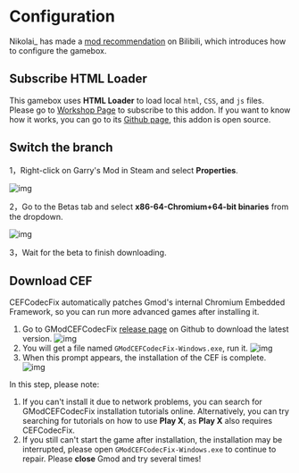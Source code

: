 # Configuration

Nikolai_ has made a [mod recommendation](https://www.bilibili.com/video/BV1cQ4y1w7vG/) on Bilibili, which introduces how to configure the gamebox.

## Subscribe HTML Loader

This gamebox uses **HTML Loader** to load local `html`, `CSS`, and `js` files. Please go to [Workshop Page](https://steamcommunity.com/workshop/filedetails/?id=2998621113) to subscribe to this addon. If you want to know how it works, you can go to its [Github page](https://github.com/Periapsises/gm_html_loader), this addon is open source.

## Switch the branch

1，Right-click on Garry's Mod in Steam and select **Properties**.

![img](https://obscureimage.netlify.app/posts/8db6dc54aad92ca.png)

2，Go to the Betas tab and select **x86-64-Chromium+64-bit binaries** from the dropdown.

![img](https://obscureimage.netlify.app/posts/2882777333_preview_64bit-3.png)

3，Wait for the beta to finish downloading.

## Download CEF

CEFCodecFix automatically patches Gmod's internal Chromium Embedded Framework, so you can run more advanced games after installing it.

1. Go to GModCEFCodecFix [release page](https://github.com/solsticegamestudios/GModCEFCodecFix/releases/tag/20230929) on Github to download the latest version.
![img](https://obscureimage.netlify.app/posts/vWRi3cu.png)
2. You will get a file named `GModCEFCodecFix-Windows.exe`, run it.
![img](https://obscureimage.netlify.app/posts/O21OB6u.png)
3. When this prompt appears, the installation of the CEF is complete.
![img](https://obscureimage.netlify.app/posts/i4sZAMi.png)

In this step, please note:

1. If you can't install it due to network problems, you can search for GModCEFCodecFix installation tutorials online. Alternatively, you can try searching for tutorials on how to use **Play X**, as **Play X** also requires CEFCodecFix.
2. If you still can't start the game after installation, the installation may be interrupted, please open `GModCEFCodecFix-Windows.exe` to continue to repair. Please **close** Gmod and try several times!

